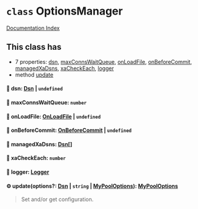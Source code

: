 # `class` OptionsManager

[Documentation Index](../README.md)

## This class has

- 7 properties:
[dsn](#-dsn-dsn--undefined),
[maxConnsWaitQueue](#-maxconnswaitqueue-number),
[onLoadFile](#-onloadfile-onloadfile--undefined),
[onBeforeCommit](#-onbeforecommit-onbeforecommit--undefined),
[managedXaDsns](#-managedxadsns-dsn),
[xaCheckEach](#-xacheckeach-number),
[logger](#-logger-logger)
- method [update](#-updateoptions-dsn--string--mypooloptions-mypooloptions)


#### 📄 dsn: [Dsn](../class.Dsn/README.md) | `undefined`



#### 📄 maxConnsWaitQueue: `number`



#### 📄 onLoadFile: [OnLoadFile](../type.OnLoadFile/README.md) | `undefined`



#### 📄 onBeforeCommit: [OnBeforeCommit](../type.OnBeforeCommit/README.md) | `undefined`



#### 📄 managedXaDsns: [Dsn](../class.Dsn/README.md)\[]



#### 📄 xaCheckEach: `number`



#### 📄 logger: [Logger](../interface.Logger/README.md)



#### ⚙ update(options?: [Dsn](../class.Dsn/README.md) | `string` | [MyPoolOptions](../interface.MyPoolOptions/README.md)): [MyPoolOptions](../interface.MyPoolOptions/README.md)

> Set and/or get configuration.



